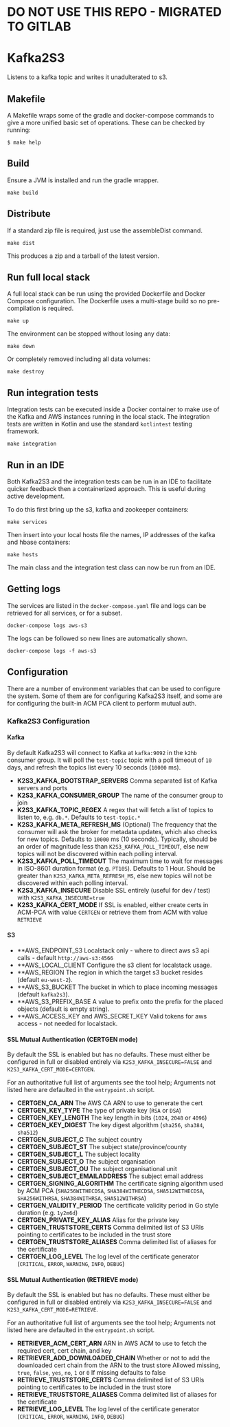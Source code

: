 # DO NOT USE THIS REPO - MIGRATED TO GITLAB

# Kafka2S3

Listens to a kafka topic and writes it unadulterated to s3.

## Makefile

A Makefile wraps some of the gradle and docker-compose commands to give a
more unified basic set of operations. These can be checked by running:

```
$ make help
```

## Build

Ensure a JVM is installed and run the gradle wrapper.

    make build

## Distribute

If a standard zip file is required, just use the assembleDist command.

    make dist

This produces a zip and a tarball of the latest version.

## Run full local stack

A full local stack can be run using the provided Dockerfile and Docker
Compose configuration. The Dockerfile uses a multi-stage build so no
pre-compilation is required.

    make up

The environment can be stopped without losing any data:

    make down

Or completely removed including all data volumes:

    make destroy

## Run integration tests

Integration tests can be executed inside a Docker container to make use of
the Kafka and AWS instances running in the local stack. The integration
tests are written in Kotlin and use the standard `kotlintest` testing framework.

    make integration

## Run in an IDE

Both Kafka2S3 and the integration tests can be run in an IDE to facilitate
quicker feedback then a containerized approach. This is useful during active development.

To do this first bring up the s3, kafka and zookeeper containers:

    make services

Then insert into your local hosts file the names, IP addresses of the kafka and
hbase containers:

    make hosts

The main class and the integration test class can now be run from an IDE.

## Getting logs

The services are listed in the `docker-compose.yaml` file and logs can be
retrieved for all services, or for a subset.

    docker-compose logs aws-s3

The logs can be followed so new lines are automatically shown.

    docker-compose logs -f aws-s3

## Configuration

There are a number of environment variables that can be used to configure
the system. Some of them are for configuring Kafka2S3 itself, and some
are for configuring the built-in ACM PCA client to perform mutual auth.

### Kafka2S3 Configuration

#### Kafka

By default Kafka2S3 will connect to Kafka at `kafka:9092` in the `k2hb`
consumer group. It will poll the `test-topic` topic with a poll timeout of
`10` days, and refresh the topics list every 10 seconds (`10000` ms).

* **K2S3_KAFKA_BOOTSTRAP_SERVERS**
    Comma separated list of Kafka servers and ports
* **K2S3_KAFKA_CONSUMER_GROUP**
    The name of the consumer group to join
* **K2S3_KAFKA_TOPIC_REGEX**
    A regex that will fetch a list of topics to listen to, e.g. `db.*`. Defaults to `test-topic.*`
* **K2S3_KAFKA_META_REFRESH_MS** (Optional)
    The frequency that the consumer will ask the broker for metadata updates, which also checks for new topics.
    Defaults to `10000` ms (10 seconds).
    Typically, should be an order of magnitude less than `K2S3_KAFKA_POLL_TIMEOUT`, else new topics will not be discovered within each polling interval.
* **K2S3_KAFKA_POLL_TIMEOUT**
    The maximum time to wait for messages in ISO-8601 duration format (e.g. `PT10S`).
    Defaults to 1 Hour.
    Should be greater than `K2S3_KAFKA_META_REFRESH_MS`, else new topics will not be discovered within each polling interval.
* **K2S3_KAFKA_INSECURE**
    Disable SSL entirely (useful for dev / test) with `K2S3_KAFKA_INSECURE=true`
* **K2S3_KAFKA_CERT_MODE**
    If SSL is enabled, either create certs in ACM-PCA with value `CERTGEN` or retrieve
    them from ACM with value `RETRIEVE`

#### S3

* **AWS_ENDPOINT_S3
    Localstack only - where to direct aws s3 api calls - default `http://aws-s3:4566`
* **AWS_LOCAL_CLIENT
    Configure the s3 client for localstack usage.
* **AWS_REGION
    The region in which the target s3 bucket resides (default `eu-west-2`).
* **AWS_S3_BUCKET
    The bucket in which to place incoming messages (default `kafka2s3`).
* **AWS_S3_PREFIX_BASE
    A value to prefix onto the prefix for the placed objects (default is empty string).
* **AWS_ACCESS_KEY and AWS_SECRET_KEY
    Valid tokens for aws access - not needed for localstack.

#### SSL Mutual Authentication (CERTGEN mode)

By default the SSL is enabled but has no defaults. These must either be
configured in full or disabled entirely via `K2S3_KAFKA_INSECURE=FALSE`
and `K2S3_KAFKA_CERT_MODE=CERTGEN`.

For an authoritative full list of arguments see the tool help; Arguments not listed here are
defaulted in the `entrypoint.sh` script.

* **CERTGEN_CA_ARN**
    The AWS CA ARN to use to generate the cert
* **CERTGEN_KEY_TYPE**
    The type of private key (`RSA` or `DSA`)
* **CERTGEN_KEY_LENGTH**
    The key length in bits (`1024`, `2048` or `4096`)
* **CERTGEN_KEY_DIGEST**
    The key digest algorithm (`sha256`, `sha384`, `sha512`)
* **CERTGEN_SUBJECT_C**
    The subject country
* **CERTGEN_SUBJECT_ST**
    The subject state/province/county
* **CERTGEN_SUBJECT_L**
    The subject locality
* **CERTGEN_SUBJECT_O**
    The subject organisation
* **CERTGEN_SUBJECT_OU**
    The subject organisational unit
* **CERTGEN_SUBJECT_EMAILADDRESS**
    The subject email address
* **CERTGEN_SIGNING_ALGORITHM**
    The certificate signing algorithm used by ACM PCA
    (`SHA256WITHECDSA`, `SHA384WITHECDSA`, `SHA512WITHECDSA`, `SHA256WITHRSA`, `SHA384WITHRSA`, `SHA512WITHRSA`)
* **CERTGEN_VALIDITY_PERIOD**
    The certificate validity period in Go style duration (e.g. `1y2m6d`)
* **CERTGEN_PRIVATE_KEY_ALIAS**
    Alias for the private key
* **CERTGEN_TRUSTSTORE_CERTS**
    Comma delimited list of S3 URIs pointing to certificates to be included in the trust store
* **CERTGEN_TRUSTSTORE_ALIASES**
    Comma delimited list of aliases for the certificate
* **CERTGEN_LOG_LEVEL**
    The log level of the certificate generator (`CRITICAL`, `ERROR`, `WARNING`, `INFO`, `DEBUG`)


#### SSL Mutual Authentication (RETRIEVE mode)

By default the SSL is enabled but has no defaults. These must either be
configured in full or disabled entirely via `K2S3_KAFKA_INSECURE=FALSE`
and `K2S3_KAFKA_CERT_MODE=RETRIEVE`.

For an authoritative full list of arguments see the tool help; Arguments not listed here are
defaulted in the `entrypoint.sh` script.

* **RETRIEVER_ACM_CERT_ARN**
    ARN in AWS ACM to use to fetch the required cert, cert chain, and key
* **RETRIEVER_ADD_DOWNLOADED_CHAIN**
    Whether or not to add the downloaded cert chain from the ARN to the trust store
    Allowed missing, `true`, `false`, `yes`, `no`, `1` or `0`
    If missing defaults to false
* **RETRIEVE_TRUSTSTORE_CERTS**
    Comma delimited list of S3 URIs pointing to certificates to be included in the trust store
* **RETRIEVE_TRUSTSTORE_ALIASES**
    Comma delimited list of aliases for the certificate
* **RETRIEVE_LOG_LEVEL**
    The log level of the certificate generator (`CRITICAL`, `ERROR`, `WARNING`, `INFO`, `DEBUG`)
